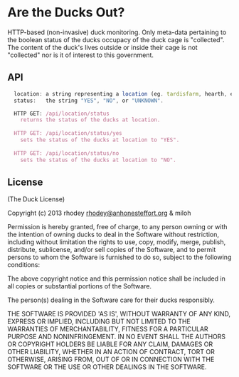 Are the Ducks Out?
==========
  
HTTP-based (non-invasive) duck monitoring. Only meta-data pertaining
to the boolean status of the ducks occupacy of the duck cage is
"collected". The content of the duck's lives outside or inside their
cage is not "collected" nor is it of interest to this government.  
  
## API
  
```javascript
  location: a string representing a location (eg. tardisfarm, hearth, etc).
  status:   the string "YES", "NO", or "UNKNOWN".

  HTTP GET: /api/location/status
    returns the status of the ducks at location.
  
  HTTP GET: /api/location/status/yes
    sets the status of the ducks at location to "YES".
  
  HTTP GET: /api/location/status/no
    sets the status of the ducks at location to "NO".
```
  
## License  

(The Duck License)  

Copyright (c) 2013 rhodey rhodey@anhonesteffort.org & miloh  

Permission is hereby granted, free of charge, to any person owning or
with the intention of owning ducks to deal in the Software without
restriction, including without limitation the rights to use, copy, modify,
merge, publish, distribute, sublicense, and/or sell copies of the
Software, and to permit persons to whom the Software is furnished to do
so, subject to the following conditions:

The above copyright notice and this permission notice shall be included
in all copies or substantial portions of the Software.

The person(s) dealing in the Software care for their ducks responsibly.

THE SOFTWARE IS PROVIDED 'AS IS', WITHOUT WARRANTY OF ANY KIND, EXPRESS
OR IMPLIED, INCLUDING BUT NOT LIMITED TO THE WARRANTIES OF MERCHANTABILITY,
FITNESS FOR A PARTICULAR PURPOSE AND NONINFRINGEMENT. IN NO EVENT SHALL
THE AUTHORS OR COPYRIGHT HOLDERS BE LIABLE FOR ANY CLAIM, DAMAGES OR OTHER
LIABILITY, WHETHER IN AN ACTION OF CONTRACT, TORT OR OTHERWISE, ARISING
FROM, OUT OF OR IN CONNECTION WITH THE SOFTWARE OR THE USE OR OTHER
DEALINGS IN THE SOFTWARE.